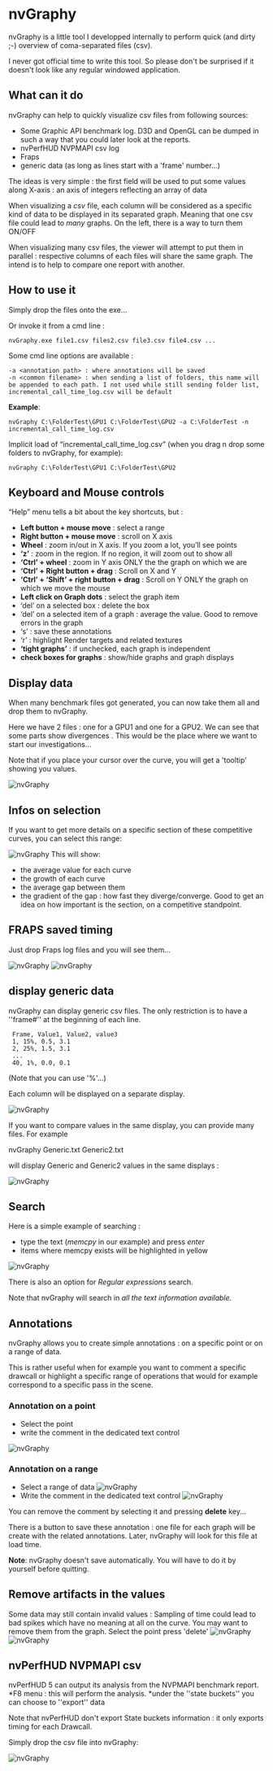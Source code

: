# nvGraphy

nvGraphy is a little tool I developped internally to perform quick (and dirty ;-) overview of coma-separated files (csv).

I never got official time to write this tool. So please don't be surprised if it doesn't look like any regular windowed application.

## What can it do

nvGraphy can help to quickly visualize csv files from following sources:

* Some Graphic API benchmark log. D3D and OpenGL can be dumped in such a way that you could later look at the reports.
* nvPerfHUD NVPMAPI csv log
* Fraps
* generic data (as long as lines start with a 'frame' number...)

The ideas is very simple : the first field will be used to put some values along X-axis : an axis of integers reflecting an array of data

When visualizing a *csv* file, each column will be considered as a specific kind of data to be displayed in its separated graph. Meaning that one csv file could lead to *many* graphs. On the left, there is a way to turn them ON/OFF

When visualizing many csv files, the viewer will attempt to put them in parallel : respective columns of each files will share the same graph. The intend is to help to compare one report with another.

## How to use it

Simply drop the files onto the exe...

Or invoke it from a cmd line :
````
nvGraphy.exe file1.csv files2.csv file3.csv file4.csv ...
````

Some cmd line options are available :

````
-a <annotation path> : where annotations will be saved
-n <common filename> : when sending a list of folders, this name will be appended to each path. I not used while still sending folder list, incremental_call_time_log.csv will be default
````

__Example__:
````
nvGraphy C:\FolderTest\GPU1 C:\FolderTest\GPU2 -a C:\FolderTest -n incremental_call_time_log.csv
````

Implicit load of “incremental_call_time_log.csv” (when you drag n drop some folders to nvGraphy, for example):
````
nvGraphy C:\FolderTest\GPU1 C:\FolderTest\GPU2
````

## Keyboard and Mouse controls
“Help” menu tells a bit about the key shortcuts, but :

* __Left button + mouse move__ : select a range
* __Right button + mouse move__ : scroll on X axis
* __Wheel__ : zoom in/out in X axis. If you zoom a lot, you’ll see points
* __‘z’__ : zoom in the region. If no region, it will zoom out to show all
* __‘Ctrl’ + wheel__ : zoom in Y axis ONLY the the graph on which we are
* __‘Ctrl’ + Right button + drag__ : Scroll on X and Y
* __‘Ctrl’ + ‘Shift’ + right button + drag__ : Scroll on Y ONLY the graph on which we move the mouse
* __Left click on Graph dots__ : select the graph item
* ‘del’ on a selected box : delete the box
* ‘del’ on a selected item of a graph : average the value. Good to remove errors in the graph
* ‘s’ : save these annotations
* ‘r’ : highlight Render targets and related textures
* __‘tight graphs’__ : if unchecked, each graph is independent
* __check boxes for graphs__ : show/hide graphs and graph displays

## Display data

When many benchmark files got generated, you can now take them all and drop them to nvGraphy.

Here we have 2 files : one for a GPU1 and one for a GPU2. We can see that some parts show divergences . This would be the place where we want to start our investigations...

Note that if you place your cursor over the curve, you will get a 'tooltip' showing you values.

![nvGraphy](https://github.com/tlorach/nvGraphy/raw/master/README_pics/NvGraphy_competitiveAPICGraphs.png)


## Infos on selection
If you want to get more details on a specific section of these competitive curves, you can select this range:

![nvGraphy](https://github.com/tlorach/nvGraphy/raw/master/README_pics/NvGraphy_competitiveRangeCompare.png)
This will show:
* the average value for each curve
* the growth of each curve
* the average gap between them
* the gradient of the gap : how fast they diverge/converge. Good to get an idea on how important is the section, on a competitive standpoint.


## FRAPS saved timing

Just drop Fraps log files and you will see them...

![nvGraphy](https://github.com/tlorach/nvGraphy/raw/master/README_pics/NvGraphy_FRAPS_FPS.png)
![nvGraphy](https://github.com/tlorach/nvGraphy/raw/master/README_pics/NvGraphy_FRAPS_Ms.png)

## display generic data
nvGraphy can display generic csv files.
The only restriction is to have a ''frame#'' at the beginning of each line.
````
 Frame, Value1, Value2, value3
 1, 15%, 0.5, 3.1
 2, 25%, 1.5, 3.1
 ...
 40, 1%, 0.0, 0.1
````

(Note that you can use '%'...)

Each column will be displayed on a separate display. 

![nvGraphy](https://github.com/tlorach/nvGraphy/raw/master/README_pics/NvGraphy_generic1.png)

If you want to compare values in the same display, you can provide many files. For example 

 nvGraphy Generic.txt Generic2.txt

will display Generic and Generic2 values in the same displays :

![nvGraphy](https://github.com/tlorach/nvGraphy/raw/master/README_pics/NvGraphy_generic2.png)


## Search
Here is a simple example of searching :
* type the text (*memcpy* in our example) and press *enter*
* items where memcpy exists will be highlighted in yellow

![nvGraphy](https://github.com/tlorach/nvGraphy/raw/master/README_pics/NvGraphy_Search.png)

There is also an option for *Regular expressions* search.

Note that nvGraphy will search in *all the text information available*.


## Annotations
nvGraphy allows you to create simple annotations : on a specific point or on a range of data.

This is rather useful when for example you want to comment a specific drawcall or highlight a specific range of operations that would for example correspond to a specific pass in the scene.

### Annotation on a point
* Select the point
* write the comment in the dedicated text control

![nvGraphy](https://github.com/tlorach/nvGraphy/raw/master/README_pics/NvGraphy_annotPT.png)

### Annotation on a range
* Select a range of data
![nvGraphy](https://github.com/tlorach/nvGraphy/raw/master/README_pics/NvGraphy_rangeannot1.png)
* Write the comment in the dedicated text control
![nvGraphy](https://github.com/tlorach/nvGraphy/raw/master/README_pics/NvGraphy_rangeannot2.png)

You can remove the comment by selecting it and pressing **delete** key...

There is a button to save these annotation : one file for each graph will be create with the related annotations. Later, nvGraphy will look for this file at load time.

__Note__: nvGraphy doesn't save automatically. You will have to do it by yourself before quitting.

## Remove artifacts in the values
Some data may still contain invalid values : Sampling of time could lead to bad spikes which have no meaning at all on the curve. You may want to remove them from the graph.
Select the point
press 'delete'
![nvGraphy](https://github.com/tlorach/nvGraphy/raw/master/README_pics/NvGraphy_correctPT1.png)
![nvGraphy](https://github.com/tlorach/nvGraphy/raw/master/README_pics/NvGraphy_correctPT2.png)

## nvPerfHUD NVPMAPI csv

nvPerfHUD 5 can output its analysis from the NVPMAPI benchmark report.
*F8 menu : this will perform the analysis.
*under the ''state buckets'' you can choose to ''export'' data

Note that nvPerfHUD don't export State buckets information : it only exports timing for each Drawcall.

Simply drop the csv file into nvGraphy:

![nvGraphy](https://github.com/tlorach/nvGraphy/raw/master/README_pics/NvGraphy_nvPerfHUD.png)


